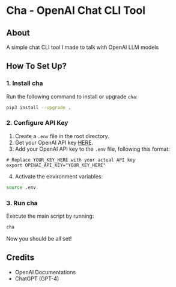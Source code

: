 # Cha - OpenAI Chat CLI Tool

## About

A simple chat CLI tool I made to talk with OpenAI LLM models

## How To Set Up?

### 1. Install cha

Run the following command to install or upgrade `cha`:

```bash
pip3 install --upgrade .
```

### 2. Configure API Key

1. Create a `.env` file in the root directory.
2. Get your OpenAI API key [HERE](https://platform.openai.com/api-keys).
3. Add your OpenAI API key to the `.env` file, following this format:

```env
# Replace YOUR_KEY_HERE with your actual API key
export OPENAI_API_KEY="YOUR_KEY_HERE"
```

4. Activate the environment variables:

```bash
source .env
```

### 3. Run cha

Execute the main script by running:

```bash
cha
```

Now you should be all set!

## Credits

- OpenAI Documentations
- ChatGPT (GPT-4)

